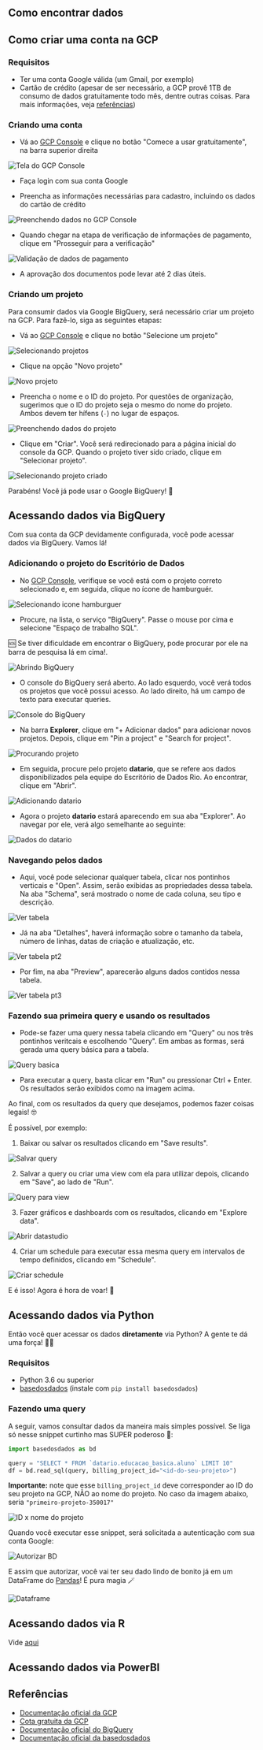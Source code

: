 ## Como encontrar dados

## Como criar uma conta na GCP

### Requisitos

- Ter uma conta Google válida (um Gmail, por exemplo)
- Cartão de crédito (apesar de ser necessário, a GCP provê 1TB de consumo de dados gratuitamente todo mês, dentre outras coisas.
  Para mais informações, veja [referências](#referencias))

### Criando uma conta

- Vá ao [GCP Console](https://console.cloud.google.com/) e clique no botão "Comece a usar gratuitamente", na barra superior direita

![Tela do GCP Console](../static/img/tutoriais/criar-conta-gcp.png)

- Faça login com sua conta Google

- Preencha as informações necessárias para cadastro, incluindo os dados do cartão de crédito

![Preenchendo dados no GCP Console](../static/img/tutoriais/preencher-dados-conta-gcp.png)

- Quando chegar na etapa de verificação de informações de pagamento, clique em "Prosseguir para a verificação"

![Validação de dados de pagamento](../static/img/tutoriais/validacao-cartao.png)

- A aprovação dos documentos pode levar até 2 dias úteis.

### Criando um projeto

Para consumir dados via Google BigQuery, será necessário criar um projeto na GCP. Para fazê-lo, siga as seguintes etapas:

- Vá ao [GCP Console](https://console.cloud.google.com/) e clique no botão "Selecione um projeto"

![Selecionando projetos](../static/img/tutoriais/selecionar-projeto.png)

- Clique na opção "Novo projeto"

![Novo projeto](../static/img/tutoriais/novo-projeto.png)

- Preencha o nome e o ID do projeto. Por questões de organização, sugerimos que o ID do projeto seja o mesmo do nome do projeto.
  Ambos devem ter hífens (`-`) no lugar de espaços.

![Preenchendo dados do projeto](../static/img/tutoriais/preencher-projeto.png)

- Clique em "Criar". Você será redirecionado para a página inicial do console da GCP. Quando o projeto tiver sido criado,
  clique em "Selecionar projeto".

![Selecionando projeto criado](../static/img/tutoriais/selecionar-projeto-criado.png)

Parabéns! Você já pode usar o Google BigQuery! 🎉

## Acessando dados via BigQuery

Com sua conta da GCP devidamente configurada, você pode acessar dados via BigQuery. Vamos lá!

### Adicionando o projeto do Escritório de Dados

- No [GCP Console](https://console.cloud.google.com/), verifique se você está com o projeto correto selecionado e,
  em seguida, clique no ícone de hamburguér.

![Selecionando icone hamburguer](../static/img/tutoriais/console-hamburguer.png)

- Procure, na lista, o serviço "BigQuery". Passe o mouse por cima e selecione "Espaço de trabalho SQL".

🆘 Se tiver dificuldade em encontrar o BigQuery, pode procurar por ele na barra de pesquisa lá em cima!.

![Abrindo BigQuery](../static/img/tutoriais/abrindo-bigquery.png)

- O console do BigQuery será aberto. Ao lado esquerdo, você verá todos os projetos que você possui acesso.
  Ao lado direito, há um campo de texto para executar queries.

![Console do BigQuery](../static/img/tutoriais/console-bq.png)

- Na barra **Explorer**, clique em "+ Adicionar dados" para adicionar novos projetos. Depois, clique em
  "Pin a project" e "Search for project".

![Procurando projeto](../static/img/tutoriais/procurar-projeto.png)

- Em seguida, procure pelo projeto **datario**, que se refere aos dados disponibilizados pela equipe
  do Escritório de Dados Rio. Ao encontrar, clique em "Abrir".

![Adicionando datario](../static/img/tutoriais/add-projeto-datario.png)

- Agora o projeto **datario** estará aparecendo em sua aba "Explorer". Ao navegar por ele, verá algo semelhante
  ao seguinte:

![Dados do datario](../static/img/tutoriais/dados-datario.png)

### Navegando pelos dados

- Aqui, você pode selecionar qualquer tabela, clicar nos pontinhos verticais e "Open". Assim, serão exibidas
  as propriedades dessa tabela. Na aba "Schema", será mostrado o nome de cada coluna, seu tipo e descrição.

![Ver tabela](../static/img/tutoriais/ver-tabela.png)

- Já na aba "Detalhes", haverá informação sobre o tamanho da tabela, número de linhas, datas de criação e
  atualização, etc.

![Ver tabela pt2](../static/img/tutoriais/ver-tabela-2.png)

- Por fim, na aba "Preview", aparecerão alguns dados contidos nessa tabela.

![Ver tabela pt3](../static/img/tutoriais/ver-tabela-3.png)

### Fazendo sua primeira query e usando os resultados

- Pode-se fazer uma query nessa tabela clicando em "Query" ou nos três pontinhos veritcais e escolhendo
  "Query". Em ambas as formas, será gerada uma query básica para a tabela.

![Query basica](../static/img/tutoriais/query-basica.png)

- Para executar a query, basta clicar em "Run" ou pressionar Ctrl + Enter. Os resultados serão exibidos
  como na imagem acima.

Ao final, com os resultados da query que desejamos, podemos fazer coisas legais! 🤓

É possível, por exemplo:

1. Baixar ou salvar os resultados clicando em "Save results".

![Salvar query](../static/img/tutoriais/salvar-query.png)

2. Salvar a query ou criar uma view com ela para utilizar depois, clicando em "Save", ao lado de "Run".

![Query para view](../static/img/tutoriais/query-para-view.png)

3. Fazer gráficos e dashboards com os resultados, clicando em "Explore data".

![Abrir datastudio](../static/img/tutoriais/abrir-datastudio.png)

4. Criar um schedule para executar essa mesma query em intervalos de tempo definidos, clicando em "Schedule".

![Criar schedule](../static/img/tutoriais/criar-schedule.png)

E é isso! Agora é hora de voar! 🚀

## Acessando dados via Python

Então você quer acessar os dados **diretamente** via Python? A gente te dá uma força! 👨‍💻

### Requisitos

- Python 3.6 ou superior
- [basedosdados](https://github.com/basedosdados/mais) (instale com `pip install basedosdados`)

### Fazendo uma query

A seguir, vamos consultar dados da maneira mais simples possível. Se liga só nesse snippet curtinho
mas SUPER poderoso 💪:

```py
import basedosdados as bd

query = "SELECT * FROM `datario.educacao_basica.aluno` LIMIT 10"
df = bd.read_sql(query, billing_project_id="<id-do-seu-projeto>")
```

**Importante:** note que esse `billing_project_id` deve corresponder ao ID do seu projeto na GCP, NÃO
ao nome do projeto. No caso da imagem abaixo, seria `"primeiro-projeto-350017"`

![ID x nome do projeto](../static/img/tutoriais/id-do-projeto.png)

Quando você executar esse snippet, será solicitada a autenticação com sua conta Google:

![Autorizar BD](../static/img/tutoriais/autoriza-bd.png)

E assim que autorizar, você vai ter seu dado lindo de bonito já em um DataFrame do [Pandas](https://pandas.pydata.org/)!
É pura magia 🪄

![Dataframe](../static/img/tutoriais/resultado-python.png)

## Acessando dados via R

Vide [aqui](https://medium.com/basedosdados/como-usar-a-bd-com-r-427aded95448)

## Acessando dados via PowerBI

## Referências

- [Documentação oficial da GCP](https://cloud.google.com/docs)
- [Cota gratuita da GCP](https://cloud.google.com/free/docs/gcp-free-tier)
- [Documentação oficial do BigQuery](https://cloud.google.com/bigquery/docs)
- [Documentação oficial da basedosdados](https://basedosdados.github.io/mais/access_data_packages/)
